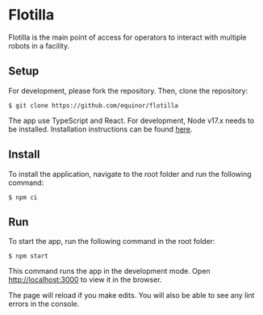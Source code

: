 # Flotilla

Flotilla is the main point of access for operators to interact with multiple robots in a facility.

## Setup

For development, please fork the repository. Then, clone the repository:

```
$ git clone https://github.com/equinor/flotilla
```

The app use TypeScript and React. For development, Node v17.x needs to be installed. Installation instructions can be found [here](https://github.com/nodesource/distributions/blob/master/README.md).

## Install

To install the application, navigate to the root folder and run the following command:

```
$ npm ci
```

## Run

To start the app, run the following command in the root folder:

```
$ npm start
```

This command runs the app in the development mode. Open [http://localhost:3000](http://localhost:3000) to view it in the browser.

The page will reload if you make edits. You will also be able to see any lint errors in the console.
